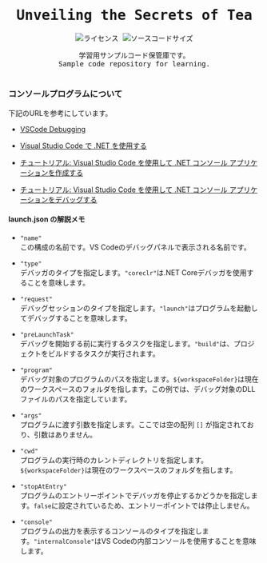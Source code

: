 <div align="center">
<samp>

# Unveiling the Secrets of Tea 
![ライセンス](https://img.shields.io/github/license/184ym2/til)
![ソースコードサイズ](https://img.shields.io/github/languages/code-size/184ym2/til)

学習用サンプルコード保管庫です。</br>
Sample code repository for learning.</br>
</div>

# 

### コンソールプログラムについて

下記のURLを参考にしています。

* [VSCode Debugging](https://code.visualstudio.com/docs/editor/debugging)<br>

* [Visual Studio Code で .NET を使用する](https://code.visualstudio.com/docs/languages/dotnet)<br>

* [チュートリアル: Visual Studio Code を使用して .NET コンソール アプリケーションを作成する](https://learn.microsoft.com/ja-jp/dotnet/core/tutorials/with-visual-studio-code?pivots=dotnet-6-0)<br>

* [チュートリアル: Visual Studio Code を使用して .NET コンソール アプリケーションをデバッグする](https://learn.microsoft.com/ja-jp/dotnet/core/tutorials/debugging-with-visual-studio-code?pivots=dotnet-6-0)<br>

#### launch.json の解説メモ

- `"name"`<br>
   この構成の名前です。VS Codeのデバッグパネルで表示される名前です。

- `"type"`<br>
   デバッガのタイプを指定します。`"coreclr"`は.NET Coreデバッガを使用することを意味します。

- `"request"`<br>
   デバッグセッションのタイプを指定します。`"launch"`はプログラムを起動してデバッグすることを意味します。

- `"preLaunchTask"`<br>
   デバッグを開始する前に実行するタスクを指定します。`"build"`は、プロジェクトをビルドするタスクが実行されます。

- `"program"`<br>
   デバッグ対象のプログラムのパスを指定します。`${workspaceFolder}`は現在のワークスペースのフォルダを指します。この例では、デバッグ対象のDLLファイルのパスを指定しています。

- `"args"`<br>
   プログラムに渡す引数を指定します。ここでは空の配列 `[]` が指定されており、引数はありません。

- `"cwd"`<br>
   プログラムの実行時のカレントディレクトリを指定します。`${workspaceFolder}`は現在のワークスペースのフォルダを指します。

- `"stopAtEntry"`<br>
   プログラムのエントリーポイントでデバッガを停止するかどうかを指定します。`false`に設定されているため、エントリーポイントでは停止しません。

- `"console"`<br>
   プログラムの出力を表示するコンソールのタイプを指定します。`"internalConsole"`はVS Codeの内部コンソールを使用することを意味します。


</samp>




